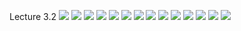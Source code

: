 Lecture 3.2
![](https://github.com/joeyjon123/Ethics19Spring2020/blob/master/3.2.01%20Ethical%20Methods%20Decision%20Tree.png)
![](https://github.com/joeyjon123/Ethics19Spring2020/blob/master/3.2.02%20Deontology%20vs%20Consequentialism.png)
![](https://github.com/joeyjon123/Ethics19Spring2020/blob/master/3.2.03%20Issues%20in%20the%20Beta%20Test%20of%20Utilitarianism.png)
![](https://github.com/joeyjon123/Ethics19Spring2020/blob/master/3.2.04%20Bentham's%20Happiness.png)
![](https://github.com/joeyjon123/Ethics19Spring2020/blob/master/3.2.05%20Mill's%20Utilitarianism%20Part%201.png)
![](https://github.com/joeyjon123/Ethics19Spring2020/blob/master/3.2.06%20Mill's%20Happiness.png)
![](https://github.com/joeyjon123/Ethics19Spring2020/blob/master/3.2.07%20Bentham's%20vs%20Mill's%20Happiness.png)
![](https://github.com/joeyjon123/Ethics19Spring2020/blob/master/3.2.08%20Mill's%20Utilitarianism%20Part%202.png)
![](https://github.com/joeyjon123/Ethics19Spring2020/blob/master/3.2.09%20Mill's%20Utilitarianism%20Part%203.png)
![](https://github.com/joeyjon123/Ethics19Spring2020/blob/master/3.2.10%20Maslow's%20Hierarchy%20of%20Needs.png)
![](https://github.com/joeyjon123/Ethics19Spring2020/blob/master/3.2.11%20Social%20Media%20and%20Higher_Lower%20Happiness%20Part%201.png)
![](https://github.com/joeyjon123/Ethics19Spring2020/blob/master/3.2.12%20Social%20Media%20and%20Higher_Lower%20Happiness%20Part%202.png)
![](https://github.com/joeyjon123/Ethics19Spring2020/blob/master/3.2.13%20Problems%20with%20Hedonistic%20Utilitarianism.png)
![](https://github.com/joeyjon123/Ethics19Spring2020/blob/master/3.2.14%20Hedonistic%20vs%20NonHedonistic%20Utilitarianism.png)
